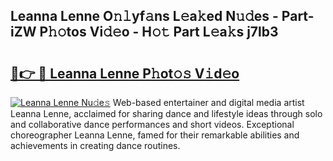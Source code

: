 ## Leanna Lenne O𝚗𝚕yf𝚊ns L𝚎a𝚔ed N𝚞𝚍es - Part-iZW P𝚑𝚘tos Vi𝚍𝚎o - H𝚘𝚝 Part L𝚎a𝚔s j7lb3

# <h2><a href="http://kf86o0g.oniu.top/?m=Leanna+Lenne">🔗👉 🔴 Leanna Lenne P𝚑ot𝚘𝚜 V𝚒d𝚎o</a></h2>

[![Leanna Lenne Nu𝚍e𝚜](https://i.imgur.com/0qMVB7G.gif)](http://kf86o0g.oniu.top/?m=Leanna+Lenne)
Web-based entertainer and digital media artist Leanna Lenne, acclaimed for sharing dance and lifestyle ideas through solo and collaborative dance performances and short videos. Exceptional choreographer Leanna Lenne, famed for their remarkable abilities and achievements in creating dance routines.  
